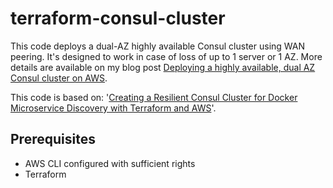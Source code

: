 # terraform-consul-cluster

This code deploys a dual-AZ highly available Consul cluster using WAN peering. It's designed to work in case of loss of up to 1 server or 1 AZ. More details are available on my blog post [Deploying a highly available, dual AZ Consul cluster on AWS](https://blog.mywebofthings.com/blog/deploying-a-highly-available-dual-az-consul-cluster-on-aws/).

This code is based on: '[Creating a Resilient Consul Cluster for Docker Microservice Discovery with Terraform and AWS](http://www.dwmkerr.com/creating-a-resilient-consul-cluster-for-docker-microservice-discovery-with-terraform-and-aws/)'.

## Prerequisites

* AWS CLI configured with sufficient rights
* Terraform 
